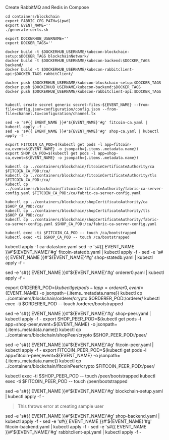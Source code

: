 Create RabbitMQ and Redis in Compose

```
cd containers/blockchain
export FABRIC_CFG_PATH=$(pwd)
export EVENT_NAME=''
./generate-certs.sh
```

```
export DOCKERHUB_USERNAME=''
export DOCKER_TAGS=''

docker build -t $DOCKERHUB_USERNAME/kubecon-blockchain-setup:$DOCKER_TAGS blockchainNetwork/
docker build -t $DOCKERHUB_USERNAME/kubecon-backend:$DOCKER_TAGS backend/
docker build -t $DOCKERHUB_USERNAME/kubecon-rabbitclient-api:$DOCKER_TAGS rabbitClient/

docker push $DOCKERHUB_USERNAME/kubecon-blockchain-setup:$DOCKER_TAGS
docker push $DOCKERHUB_USERNAME/kubecon-backend:$DOCKER_TAGS
docker push $DOCKERHUB_USERNAME/kubecon-rabbitclient-api:$DOCKER_TAGS
```

```

kubectl create secret generic secret-files-${EVENT_NAME} --from-file=config.json=configuration/config.json --from-file=channel.tx=configuration/channel.tx
```

```
sed -e 's#{{ EVENT_NAME }}#'${EVENT_NAME}'#g' fitcoin-ca.yaml | kubectl apply -f -
sed -e 's#{{ EVENT_NAME }}#'${EVENT_NAME}'#g' shop-ca.yaml | kubectl apply -f -
```

```
export FITCOIN_CA_POD=$(kubectl get pods -l app=fitcoin-ca,event=${EVENT_NAME} -o jsonpath={.items..metadata.name})
export SHOP_CA_POD=$(kubectl get pods -l app=shop-ca,event=${EVENT_NAME} -o jsonpath={.items..metadata.name})

kubectl cp ../containers/blockchain/fitcoinCertificateAuthority/ca $FITCOIN_CA_POD:/ca/
kubectl cp ../containers/blockchain/fitcoinCertificateAuthority/tls $FITCOIN_CA_POD:/ca/
kubectl cp ../containers/blockchain/fitcoinCertificateAuthority/fabric-ca-server-config.yaml $FITCOIN_CA_POD:/ca/fabric-ca-server-config.yaml

kubectl cp ../containers/blockchain/shopCertificateAuthority/ca $SHOP_CA_POD:/ca/
kubectl cp ../containers/blockchain/shopCertificateAuthority/tls $SHOP_CA_POD:/ca/
kubectl cp ../containers/blockchain/shopCertificateAuthority/fabric-ca-server-config.yaml $SHOP_CA_POD:/ca/fabric-ca-server-config.yaml

kubectl exec -ti $FITCOIN_CA_POD -- touch /ca/bootstrapped
kubectl exec -ti $SHOP_CA_POD -- touch /ca/bootstrapped
```

kubectl apply -f ca-datastore.yaml
sed -e 's#{{ EVENT_NAME }}#'${EVENT_NAME}'#g' fitcoin-statedb.yaml | kubectl apply -f -
sed -e 's#{{ EVENT_NAME }}#'${EVENT_NAME}'#g' shop-statedb.yaml | kubectl apply -f -


sed -e 's#{{ EVENT_NAME }}#'${EVENT_NAME}'#g' orderer0.yaml | kubectl apply -f -

export ORDERER_POD=$(kubectl get pods -l app=orderer0,event=${EVENT_NAME} -o jsonpath={.items..metadata.name})
kubectl cp ../containers/blockchain/orderer/crypto $ORDERER_POD:/orderer/
kubectl exec -ti $ORDERER_POD -- touch /orderer/bootstrapped


sed -e 's#{{ EVENT_NAME }}#'${EVENT_NAME}'#g' shop-peer.yaml | kubectl apply -f -
export SHOP_PEER_POD=$(kubectl get pods -l app=shop-peer,event=${EVENT_NAME} -o jsonpath={.items..metadata.name})
kubectl cp ../containers/blockchain/shopPeer/crypto $SHOP_PEER_POD:/peer/

sed -e 's#{{ EVENT_NAME }}#'${EVENT_NAME}'#g' fitcoin-peer.yaml | kubectl apply -f -
export FITCOIN_PEER_POD=$(kubectl get pods -l app=fitcoin-peer,event=${EVENT_NAME} -o jsonpath={.items..metadata.name})
kubectl cp ../containers/blockchain/fitcoinPeer/crypto $FITCOIN_PEER_POD:/peer/


kubectl exec -ti $SHOP_PEER_POD -- touch /peer/bootstrapped
kubectl exec -ti $FITCOIN_PEER_POD -- touch /peer/bootstrapped

sed -e 's#{{ EVENT_NAME }}#'${EVENT_NAME}'#g' blockchain-setup.yaml | kubectl apply -f -

> This throws error at creating sample user

sed -e 's#{{ EVENT_NAME }}#'${EVENT_NAME}'#g' shop-backend.yaml | kubectl apply -f -
sed -e 's#{{ EVENT_NAME }}#'${EVENT_NAME}'#g' fitcoin-backend.yaml | kubectl apply -f -
sed -e 's#{{ EVENT_NAME }}#'${EVENT_NAME}'#g' rabbitclient-api.yaml | kubectl apply -f -
